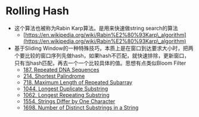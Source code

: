 # Rolling Hash

* 这个算法也被称为Rabin Karp算法。是用来快速做string search的算法
  * [https://en.wikipedia.org/wiki/Rabin%E2%80%93Karp\_algorithm](https://en.wikipedia.org/wiki/Rabin%E2%80%93Karp\_algorithm)
* 基于Sliding Window的一种特殊技巧，本质上是在窗口到达要求大小时，把两个要比较的窗口序列先做hash，如果hash不匹配，就快速排除，更新窗口，只有当hash匹配，再去一个一个比较具体的值。思想有点类似Bloom Filter
  * [187. Repeated DNA Sequences](https://leetcode.com/problems/repeated-dna-sequences)
  * [214. Shortest Palindrome](https://leetcode.com/problems/shortest-palindrome)
  * [718. Maximum Length of Repeated Subarray](https://leetcode.com/problems/maximum-length-of-repeated-subarray)
  * [1044. Longest Duplicate Substring](https://leetcode.com/problems/longest-duplicate-substring)
  * [1062. Longest Repeating Substring](https://leetcode.com/problems/longest-repeating-substring)
  * [1554. Strings Differ by One Character](https://leetcode.com/problems/strings-differ-by-one-character)
  * [1698. Number of Distinct Substrings in a Strin](https://leetcode.com/problems/number-of-distinct-substrings-in-a-string)g
